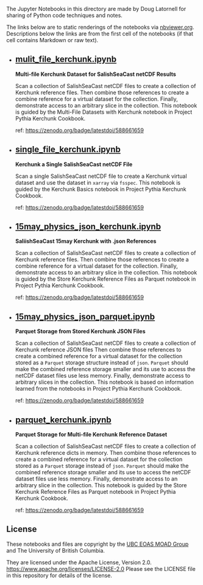 The Jupyter Notebooks in this directory are made by
Doug Latornell for sharing of Python code techniques
and notes.

The links below are to static renderings of the notebooks via
[nbviewer.org](https://nbviewer.org/).
Descriptions below the links are from the first cell of the notebooks
(if that cell contains Markdown or raw text).

* ## [mulit_file_kerchunk.ipynb](https://nbviewer.org/github/SalishSeaCast/analysis-doug/blob/main/notebooks/kerchunk-expts/mulit_file_kerchunk.ipynb)  
    
    **Multi-file Kerchunk Dataset for SalishSeaCast netCDF Results**
    
    Scan a collection of SalishSeaCast netCDF files to create a collection of Kerchunk reference files.
    Then combine those references to create a combine reference for a virtual dataset for the collection.
    Finally,
    demonstrate access to an arbitrary slice in the collection.
    This notebook is guided by the Multi-File Datasets with Kerchunk notebook in Project Pythia Kerchunk Cookbook.
    
    ref: https://zenodo.org/badge/latestdoi/588661659

* ## [single_file_kerchunk.ipynb](https://nbviewer.org/github/SalishSeaCast/analysis-doug/blob/main/notebooks/kerchunk-expts/single_file_kerchunk.ipynb)  
    
    **Kerchunk a Single SalishSeaCast netCDF File**
    
    Scan a single SalishSeaCast netCDF file to create a Kerchunk virtual dataset and use the dataset
    in `xarray` via `fsspec`. This notebook is guided by the Kerchunk Basics notebook in Project Pythia
    Kerchunk Cookbook.
    
    ref: https://zenodo.org/badge/latestdoi/588661659

* ## [15may_physics_json_kerchunk.ipynb](https://nbviewer.org/github/SalishSeaCast/analysis-doug/blob/main/notebooks/kerchunk-expts/15may_physics_json_kerchunk.ipynb)  
    
    **SaliishSeaCast 15may Kerchunk with .json References**
    
    Scan a collection of SalishSeaCast netCDF files to create a collection of Kerchunk reference files.
    Then combine those references to create a combine reference for a virtual dataset for the collection.
    Finally,
    demonstrate access to an arbitrary slice in the collection.
    This notebook is guided by the Store Kerchunk Reference Files as Parquet notebook in Project Pythia Kerchunk Cookbook.
    
    ref: https://zenodo.org/badge/latestdoi/588661659

* ## [15may_physics_json_parquet.ipynb](https://nbviewer.org/github/SalishSeaCast/analysis-doug/blob/main/notebooks/kerchunk-expts/15may_physics_json_parquet.ipynb)  
    
    **Parquet Storage from Stored Kerchunk JSON Files**
    
    Scan a collection of SalishSeaCast netCDF files to create a collection of Kerchunk reference JSON files
    Then combine those references to create a combined reference for a virtual dataset for the collection
    stored as a `Parquet` storage structure instead of `json`.
    `Parquet` should make the combined reference storage smaller and its use to access the netCDF dataset
    files use less memory.
    Finally,
    demonstrate access to arbitrary slices in the collection.
    This notebook is based on information learned from the notebooks in Project Pythia Kerchunk Cookbook.
    
    ref: https://zenodo.org/badge/latestdoi/588661659

* ## [parquet_kerchunk.ipynb](https://nbviewer.org/github/SalishSeaCast/analysis-doug/blob/main/notebooks/kerchunk-expts/parquet_kerchunk.ipynb)  
    
    **Parquet Storage for Multi-file Kerchunk Reference Dataset**
    
    Scan a collection of SalishSeaCast netCDF files to create a collection of Kerchunk reference dicts
    in memory.
    Then combine those references to create a combined reference for a virtual dataset for the collection
    stored as a `Parquet` storage instead of `json`.
    `Parquet` should make the combined reference storage smaller and its use to access the netCDF dataset
    files use less memory.
    Finally,
    demonstrate access to an arbitrary slice in the collection.
    This notebook is guided by the Store Kerchunk Reference Files as Parquet notebook in Project Pythia Kerchunk Cookbook.
    
    ref: https://zenodo.org/badge/latestdoi/588661659


## License

These notebooks and files are copyright by the
[UBC EOAS MOAD Group](https://github.com/UBC-MOAD/docs/blob/main/CONTRIBUTORS.rst)
and The University of British Columbia.

They are licensed under the Apache License, Version 2.0.
https://www.apache.org/licenses/LICENSE-2.0
Please see the LICENSE file in this repository for details of the license.
